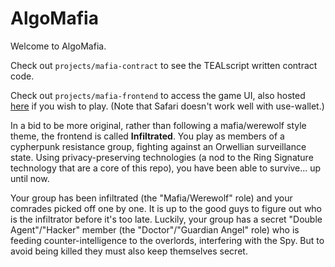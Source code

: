 # AlgoMafia

Welcome to AlgoMafia.

Check out `projects/mafia-contract` to see the TEALscript written contract code.

Check out `projects/mafia-frontend` to access the game UI, also hosted [here](https://algomafia.onrender.com) if you wish to play. (Note that Safari doesn't work well with use-wallet.)

In a bid to be more original, rather than following a mafia/werewolf style theme, the frontend is called **Infiltrated**. You play as members of a cypherpunk resistance group, fighting against an Orwellian surveillance state. Using privacy-preserving technologies (a nod to the Ring Signature technology that are a core of this repo), you have been able to survive... up until now.

Your group has been infiltrated (the "Mafia/Werewolf" role) and your comrades picked off one by one. It is up to the good guys to figure out who is the infiltrator before it's too late.
Luckily, your group has a secret "Double Agent"/"Hacker" member (the "Doctor"/"Guardian Angel" role) who is feeding counter-intelligence to the overlords, interfering with the Spy. But to avoid being killed they must also keep themselves secret.
